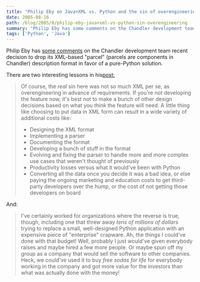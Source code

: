 ```yaml
---
title: "Philip Eby on Java+XML vs. Python and the sin of overengineering"
date: 2005-08-16
path: /blog/2005/8/philip-eby-java+xml-vs-python-sin-overengineering
summary: "Philip Eby has some comments on the Chandler development team recent decision to drop its XML-based \"parcel\" (parcels are components in Chandler) description format in favor of a pure-Python solution."
tags: ['Python', 'Java']
---
```


Philip Eby has <a href="http://dirtsimple.org/2005/08/chandler-begins-recovery-from-xml.html">some
comments</a> on the Chandler development team recent decision to drop its
XML-based "parcel" (parcels are components in Chandler) description format
in favor of a pure-Python solution.

There are two interesting lessons in his<a href="http://dirtsimple.org/2005/08/chandler-begins-recovery-from-xml.html">post:</a>

<blockquote>
Of course, the <span style="font-style: italic;">real</span> sin here was
not so much XML per se, as overengineering in advance of requirements. If
you're not developing the feature now, it's best not to make a bunch of
other design decisions based on what you <span style="font-style: italic;">think</span> the feature will need. A little
thing like choosing to put data in XML form can result in a wide variety of
additional costs like:<br><ul><li>Designing the XML format</li>

<li>Implementing a parser</li>

<li>Documenting the format</li>

<li>Developing a bunch of stuff in the format</li>

<li>Evolving and fixing the parser to handle more and more complex use
cases that weren't thought of previously</li>

<li>Productivity losses versus what it would've been with Python<br></li>

<li>Converting all the data once you decide it was a bad idea, or else
paying the ongoing marketing and education costs to get third-party
developers over the hump, or the cost of not getting those developers on
board</li>
</ul>
</blockquote>

And:

<blockquote>
I've certainly worked for organizations where the reverse is true, though,
including one that threw away <span style="font-style: italic;">tens of
millions of dollars</span> trying to replace a small, well-designed Python
application with an expensive piece of "enterprise" crapware. Ah, the
things I could've done with that budget! Well, probably I just would've
given everybody raises and maybe hired a few more people. Or maybe spun off
my group as a company that would sell the software to other companies.
Heck, we could've used it to buy <span style="font-style: italic;">free
sodas for life</span> for everybody working in the company and got more
value for the investors than what was actually done with the money!
</blockquote> 

